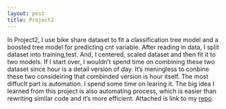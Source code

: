 ```yaml
---
layout: post
title: Project2
---
```


In Project2, I use bike share dataset to fit a classification tree model and a boosted tree model for predicting cnt variable.
After reading in data, I split dataset into training,test. And, I centered, scaled dataset and then fit it to two models.
If I start over, I wouldn’t spend time on combining these two dataset since hour is a detail version of day. It’s meningless to conbine these two consideiring that combinded version is hour itself. The most diffuclt part is automation. I spend some time on learing it. The big idea I learned from this project is also automating process, which is easier than rewriting similar code and it’s more efficient. 
Attached is link to my [repo](https://lingling1123.github.io/report2/).
